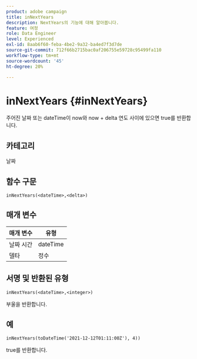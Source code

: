 ```yaml
---
product: adobe campaign
title: inNextYears
description: NextYears의 기능에 대해 알아봅니다.
feature: 여정
role: Data Engineer
level: Experienced
exl-id: 8aab6f60-feba-4be2-9a32-ba4ed7f3d7de
source-git-commit: 712f66b2715bac0af206755e59728c95499fa110
workflow-type: tm+mt
source-wordcount: '45'
ht-degree: 20%

---
```


# inNextYears {#inNextYears}

주어진 날짜 또는 dateTime이 now와 now + delta 연도 사이에 있으면 true를 반환합니다.

## 카테고리

날짜

## 함수 구문

`inNextYears(<dateTime>,<delta>)`

## 매개 변수

| 매개 변수 | 유형 |
|-----------|------------------|
| 날짜 시간 | dateTime |
| 델타 | 정수 |

## 서명 및 반환된 유형

`inNextYears(<dateTime>,<integer>)`

부울을 반환합니다.

## 예

`inNextYears(toDateTime('2021-12-12T01:11:00Z'), 4))`

true를 반환합니다.
